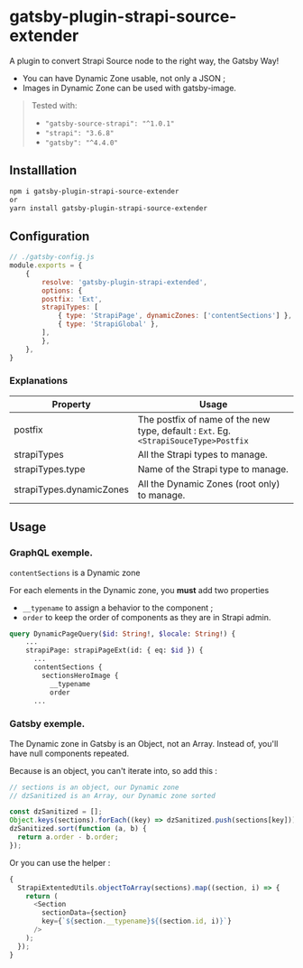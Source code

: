 # gatsby-plugin-strapi-source-extender

A plugin to convert Strapi Source node to the right way, the Gatsby Way!

- You can have Dynamic Zone usable, not only a JSON ;
- Images in Dynamic Zone can be used with gatsby-image.

> Tested with:
>
> - `"gatsby-source-strapi": "^1.0.1"`
> - `"strapi": "3.6.8"`
> - `"gatsby": "^4.4.0"`

## Installlation

```bash
npm i gatsby-plugin-strapi-source-extender
or
yarn install gatsby-plugin-strapi-source-extender
```

## Configuration

```javascript
// ./gatsby-config.js
module.exports = {
    {
        resolve: 'gatsby-plugin-strapi-extended',
        options: {
        postfix: 'Ext',
        strapiTypes: [
            { type: 'StrapiPage', dynamicZones: ['contentSections'] },
            { type: 'StrapiGlobal' },
        ],
        },
    },
}
```

### Explanations

| Property                 | Usage                                                                                |
| ------------------------ | ------------------------------------------------------------------------------------ |
| postfix                  | The postfix of name of the new type, default : `Ext`. Eg. `<StrapiSouceType>Postfix` |
| strapiTypes              | All the Strapi types to manage.                                                      |
| strapiTypes.type         | Name of the Strapi type to manage.                                                   |
| strapiTypes.dynamicZones | All the Dynamic Zones (root only) to manage.                                         |

## Usage

### GraphQL exemple.

`contentSections` is a Dynamic zone

For each elements in the Dynamic zone, you **must** add two properties

- `__typename` to assign a behavior to the component ;
- `order` to keep the order of components as they are in Strapi admin.

```graphql
query DynamicPageQuery($id: String!, $locale: String!) {
    ...
    strapiPage: strapiPageExt(id: { eq: $id }) {
      ...
      contentSections {
        sectionsHeroImage {
          __typename
          order
      ...
```

### Gatsby exemple.

The Dynamic zone in Gatsby is an Object, not an Array. Instead of, you'll have null components repeated.

Because is an object, you can't iterate into, so add this :

```javascript
// sections is an object, our Dynamic zone
// dzSanitized is an Array, our Dynamic zone sorted

const dzSanitized = [];
Object.keys(sections).forEach((key) => dzSanitized.push(sections[key]));
dzSanitized.sort(function (a, b) {
  return a.order - b.order;
});
```

Or you can use the helper :

```javascript
{
  StrapiExtentedUtils.objectToArray(sections).map((section, i) => {
    return (
      <Section
        sectionData={section}
        key={`${section.__typename}${(section.id, i)}`}
      />
    );
  });
}
```

